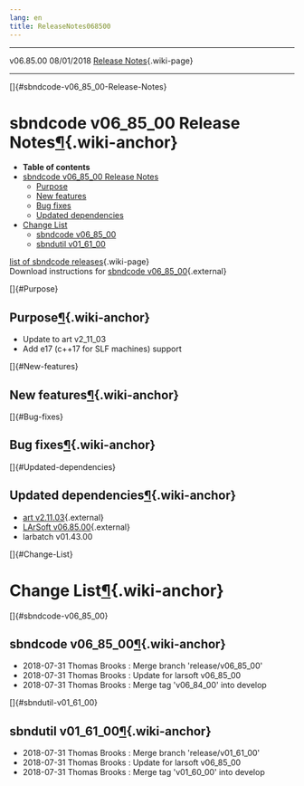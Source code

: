 ```yaml
---
lang: en
title: ReleaseNotes068500
---
```


  ----------- ------------ -- -- ------------------------------------------------------
  v06.85.00   08/01/2018         [Release Notes](ReleaseNotes068500.html){.wiki-page}
  ----------- ------------ -- -- ------------------------------------------------------

[]{#sbndcode-v06_85_00-Release-Notes}

sbndcode v06\_85\_00 Release Notes[¶](#sbndcode-v06_85_00-Release-Notes){.wiki-anchor}
======================================================================================

-   **Table of contents**
-   [sbndcode v06\_85\_00 Release
    Notes](#sbndcode-v06_85_00-Release-Notes)
    -   [Purpose](#Purpose)
    -   [New features](#New-features)
    -   [Bug fixes](#Bug-fixes)
    -   [Updated dependencies](#Updated-dependencies)
-   [Change List](#Change-List)
    -   [sbndcode v06\_85\_00](#sbndcode-v06_85_00)
    -   [sbndutil v01\_61\_00](#sbndutil-v01_61_00)

[list of sbndcode
releases](List_of_SBND_code_releases.html){.wiki-page}\
Download instructions for [sbndcode
v06\_85\_00](http://scisoft.fnal.gov/scisoft/bundles/sbnd/v06_85_00/sbndcode-v06_85_00.html){.external}

[]{#Purpose}

Purpose[¶](#Purpose){.wiki-anchor}
----------------------------------

-   Update to art v2\_11\_03
-   Add e17 (c++17 for SLF machines) support

[]{#New-features}

New features[¶](#New-features){.wiki-anchor}
--------------------------------------------

[]{#Bug-fixes}

Bug fixes[¶](#Bug-fixes){.wiki-anchor}
--------------------------------------

[]{#Updated-dependencies}

Updated dependencies[¶](#Updated-dependencies){.wiki-anchor}
------------------------------------------------------------

-   [art
    v2.11.03](https://cdcvs.fnal.gov/redmine/projects/art/wiki/Series_211){.external}
-   [LArSoft
    v06.85.00](https://cdcvs.fnal.gov/redmine/projects/larsoft/wiki/ReleaseNotes068500){.external}
-   larbatch v01.43.00

[]{#Change-List}

Change List[¶](#Change-List){.wiki-anchor}
==========================================

[]{#sbndcode-v06_85_00}

sbndcode v06\_85\_00[¶](#sbndcode-v06_85_00){.wiki-anchor}
----------------------------------------------------------

-   2018-07-31 Thomas Brooks : Merge branch \'release/v06\_85\_00\'
-   2018-07-31 Thomas Brooks : Update for larsoft v06\_85\_00
-   2018-07-31 Thomas Brooks : Merge tag \'v06\_84\_00\' into develop

[]{#sbndutil-v01_61_00}

sbndutil v01\_61\_00[¶](#sbndutil-v01_61_00){.wiki-anchor}
----------------------------------------------------------

-   2018-07-31 Thomas Brooks : Merge branch \'release/v01\_61\_00\'
-   2018-07-31 Thomas Brooks : Update for larsoft v06\_85\_00
-   2018-07-31 Thomas Brooks : Merge tag \'v01\_60\_00\' into develop
